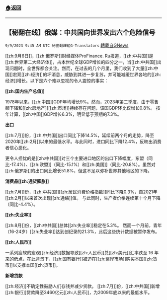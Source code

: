 ###  [:house:返回](README.md)
---


## 【秘翻在线】俄媒：中共国向世界发出六个危险信号
`9/9/2023 9:45 AM UTC 秘密翻譯組G-Translators` [轉載自GNews](https://gnews.org/articles/1667040)

[[zh:9月6日]]，[[zh:俄罗斯]]财经媒体ProFinance. Ru报道，[[zh:中共国]]是[[zh:世界第二大经济体]]，占本世纪全球GDP增长的四分之一，当[[zh:中共国]]出现问题时，全世界都会关注。然而，在过去的几个月里，我们收到了大量[[zh:中国]]宏观[[zh:经济]]的坏消息，威胁到其进一步复苏，并可能减缓世界各地的[[zh:经济]]增长。以下是六个难以忽视的令人震惊的事实：

**[[zh:国内生产总值]]**

1978年以来，[[zh:中国]]GDP年均增长9%。然而，2023年第二季度，由于零售额下降和[[zh:房地产]][[zh:市场]]持续存在问题，该国GDP环比仅增长0.8%。 按年计算，[[zh:中国]]GDP增长6.3%，明显低于预期的7.3%。

**出口**

[[zh:7月]]份，[[zh:中共国]]出口同比下降14.5%，延续前两个月的走势，降至2020年[[zh:2月]]以来的最低水平。与此同时，进口同比下降12.4%，反映出消费者信心恶化。

更令人担忧的是[[zh:中共国]]对三个主要进口地区的出口下降幅度，东盟（同比-17.4%）、[[zh:欧盟]]（同比-15.1%）和[[zh:美国]]（同比-20.8%）。虽然对[[zh:俄罗斯]]的出口同比增长51.8%，但这不足以弥补世界其他地区的下降。

**消费品[[zh:通货膨胀]]**

[[zh:7月]]份，[[zh:中共国]][[zh:居民消费价格指数]]同比下降0.3%，自2021年[[zh:2月]]以来首次出现[[zh:通缩]]值。 与此同时，生产者价格连续第十个月下降（同比\-4.4%）。

**[[zh:失业率]]**

[[zh:8月]]份，[[zh:中共国]]总体[[zh:失业率]]稳定在5.3%。 然而一个月前，青年（16-24岁）[[zh:失业率]]达到创纪录的21.3%，此后这些统计数据被暂停发布。

**[[zh:人民币]]**

一系列疲软的宏观[[zh:经济]]数据导致[[zh:人民币]]兑[[zh:美元]]汇率跌至 16 年来的低点，在此背景下，[[zh:国有银行]]被迫在[[zh:离岸市场]]购买本国[[zh:货币]]以支撑本国[[zh:货币]]。

**新增贷款**

[[zh:经济]]不确定性鼓励人们存钱并减少贷款。 [[zh:7月]]份，[[zh:中共国]]新增[[zh:银行]]贷款降至3460亿元[[zh:人民币]]，为2009年底以来的最低水平。
